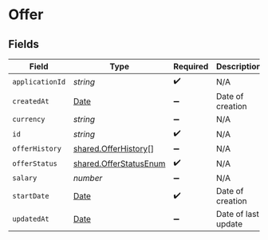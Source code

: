 # Offer


## Fields

| Field                                                                                         | Type                                                                                          | Required                                                                                      | Description                                                                                   | Example                                                                                       |
| --------------------------------------------------------------------------------------------- | --------------------------------------------------------------------------------------------- | --------------------------------------------------------------------------------------------- | --------------------------------------------------------------------------------------------- | --------------------------------------------------------------------------------------------- |
| `applicationId`                                                                               | *string*                                                                                      | :heavy_check_mark:                                                                            | N/A                                                                                           |                                                                                               |
| `createdAt`                                                                                   | [Date](https://developer.mozilla.org/en-US/docs/Web/JavaScript/Reference/Global_Objects/Date) | :heavy_minus_sign:                                                                            | Date of creation                                                                              | 2022-08-12T20:29:56.964Z                                                                      |
| `currency`                                                                                    | *string*                                                                                      | :heavy_minus_sign:                                                                            | N/A                                                                                           |                                                                                               |
| `id`                                                                                          | *string*                                                                                      | :heavy_check_mark:                                                                            | N/A                                                                                           |                                                                                               |
| `offerHistory`                                                                                | [shared.OfferHistory](../../../sdk/models/shared/offerhistory.md)[]                           | :heavy_minus_sign:                                                                            | N/A                                                                                           |                                                                                               |
| `offerStatus`                                                                                 | [shared.OfferStatusEnum](../../../sdk/models/shared/offerstatusenum.md)                       | :heavy_check_mark:                                                                            | N/A                                                                                           |                                                                                               |
| `salary`                                                                                      | *number*                                                                                      | :heavy_minus_sign:                                                                            | N/A                                                                                           |                                                                                               |
| `startDate`                                                                                   | [Date](https://developer.mozilla.org/en-US/docs/Web/JavaScript/Reference/Global_Objects/Date) | :heavy_check_mark:                                                                            | Date of creation                                                                              | 2022-08-12T20:29:56.964Z                                                                      |
| `updatedAt`                                                                                   | [Date](https://developer.mozilla.org/en-US/docs/Web/JavaScript/Reference/Global_Objects/Date) | :heavy_minus_sign:                                                                            | Date of last update                                                                           | 2022-08-13T22:30:12.304Z                                                                      |